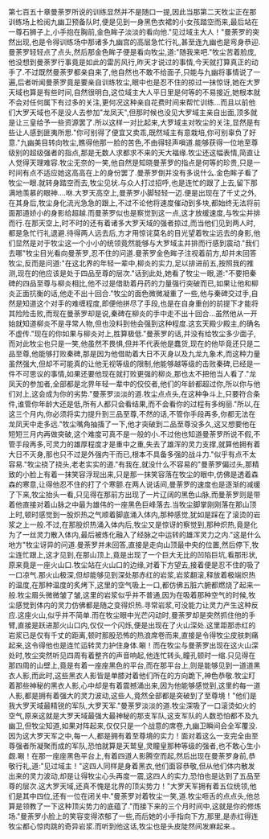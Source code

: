 第七百五十章曼荼罗所说的训练显然并不是随口一提,因此当那第二天牧尘正在那训练场上检阅九幽卫预备队时,便是见到一身黑色衣裙的小女孩踏空而来,最后站在一尊石狮子上,小手抱在胸前,金色眸子淡淡的看向他."见过域主大人！"曼荼罗的突然出现,也是令得训练场中那诸多九幽宫的高层急忙行礼,甚至连九幽也是弯身恭迎.曼荼罗轻轻点了点头,然后那金色眸子便是看向牧尘,道:"随我来吧."牧尘苦着脸庞,他没想到曼荼罗行事竟是如此的雷厉风行,昨天才说过的事情,今天就打算真正的动手了.不过既然曼荼罗都亲自来了,他自然也不敢不给面子,只能与九幽将事情说了一遍,后者听闻曼荼罗竟是要亲自训练牧尘,眼中也是忍不住的掠过一抹惊讶,她在大罗天域也算是有些时间,自然很明白,这位域主大人平日里是何等的不易接近,她根本就不会对任何属下有过多的关注,更何况这种亲自花费时间来帮忙训练…而且以前他们大罗天域也不是没人去参加"龙凤天",但那时候也没见大罗域主亲自出面,顶多就是让三皇给予一些资源罢了.所以这样一对比起来,大罗域主对牧尘的关注,显然是有些让人感到匪夷所思."你可别得了便宜又卖乖,既然域主有意栽培,你可别辜负了好意."九幽美目转向牧尘,瞧得他那一脸的苦色,不由得轻声嗔道.能够获得一位地至尊级别的超级强者的指点,那是无数人求都求不来的天大福缘.牧尘还这幅表情,简直让人觉得天理难容.牧尘无奈的一笑,他自然是知晓曼荼罗的指点是何等的珍贵,只是一时间有点不适应她这高高在上的身份罢了.曼荼罗倒并没有多说什么.金色眸子看了牧尘一眼.就转身踏空而去,牧尘见状.与众人打过招呼,也是连忙的跟了上去,留下那满地羡慕的眼神.…咻.大罗天高空上,曼荼罗小脚轻轻一迈.便是出现在了千丈之外,在其身后,牧尘身化流光急急的跟上,不过不论他将速度催动到多块,都始终无法将前面那道娇小的身影给超越.而曼荼罗似也是察觉到这一点,这才放缓速度,与牧尘并排而行.在那天空上,时不时的还有着诸多大罗天域的强者掠过,而当他们见到两人时,都是急忙行礼退避.待得两人远去后,方才用惊诧莫名的目光望着牧尘远去的身影,他们显然是对于牧尘这一个小小的统领竟然能够与大罗域主并排而行感到震动."我们去哪"牧尘目光看向曼荼罗,忍不住的问道.曼荼罗金色眸子注视着前方,却并未回答牧尘,反而是问道:"在这北界的年轻一辈中,柳炎的实力,足以排进前五,按照我的推测,现在的他应该是处于四品至尊的层次."话到此处,她看了牧尘一眼,道:"不要把秦碑的四品至尊与柳炎相比,他不过是借助着丹药的力量强行突破而已,如果让他和柳炎正面抗衡的话,他走不出十回合."牧尘的面色微微凝重了一些,他与秦碑交过手,自然是知道这个对手的难缠程度,即便他拼尽了手段,也是在自身重创的前提下才能将其险险击败,而现在曼荼罗却是说,秦碑在柳炎的手中走不出十回合…虽然他从一开始就知道柳炎不是寻常人物,但也没料到他会强到这种程度.这玄天殿少殿主,的确名不虚传."现在的你如果与柳炎对上,胜算极低."曼荼罗的话,并没有给牧尘多少面子,而对此牧尘也只是一笑,他虽然不畏惧,但并不代表他是蠢货,现在的他毕竟还只是二品至尊,他能够打败秦碑,那是因为他借助着大日不灭身以及九龙九象术,而这种力量虽然强大,但却不可能真的让他无视等级的限制,他能够越等级的击败秦碑,已经是一件不可思议的事情,如果还要他现在就打败更强的柳炎,那也太不把他当人看了."龙凤天的参加者,全部都是北界年轻一辈中的佼佼者,他们的年龄都超过你,所以你与他们对上,这会成为你的劣势."曼荼罗淡淡的道.牧尘点点头,在这种争斗上,只要符合条件,谁管你年龄大还是低,所有人都只会看结果,而不会看你的过程有多绚丽."所以,在这三个月内,你必须将实力提升到三品至尊,不然的话,不管你手段再多,你都无法在龙凤天中走多远."牧尘嘴角抽搐了一下,他才突破到二品至尊没多久,这又想要他在短短三月内再做突破,这个难度可真不是一般的小.不过他也知道曼荼罗所说不假,不管手段再多,可灵力的雄厚程度才是重中之重,失去了雄浑的灵力支撑,就算他拥有着大日不灭身,那也只不过是外强内干而已,根本不具备多强的战斗力."似乎有点不太容易."牧尘挠了挠头,老老实实的道."有我在,就没什么不容易的"曼荼罗偏过头,那精致的小脸上有着一抹笑容浮现出来,只是那一抹笑容落在牧尘的眼中,仿佛是透着森森的寒意,让得他忍不住的打了个寒颤.在两人说话间,曼荼罗的速度也是逐渐的减缓了下来,牧尘抬头一看,只见得在那前方出现了一片辽阔的黑色山脉,而曼荼罗则是带着他直接对着山脉之中最为雄伟的一座黑色巨峰落去.当牧尘脚掌刚刚落在那山顶上时,顿时感觉到一股炽热之气顺着脚底涌入体内,那种感觉,犹如是踩在了滚烫的岩浆之上一般.不过,在那股炽热涌入体内后,牧尘又是惊讶的察觉到,那种炽热,竟是化为了一丝灵力散入体内,最后被炼化融入了经脉之中运转的雄浑灵力之内."这是什么地方"牧尘讶异的问道.曼荼罗并未回答,直接是走向山顶最中央的位置,然后停下,牧尘连忙跟上,这才见到,在那山顶上,竟是出现了一个巨大无比的凹陷巨坑,看那形状,原来竟是一座火山口.牧尘站在火山口的边缘,对着下方望去,接着便是忍不住的吸了一口凉气.那火山极深,但却能够见到深处那赤红的岩浆,岩浆翻滚,释放着极端炽热的温度,在那种温度的炙烤下,这里的空气吸上一口,都仿佛五脏六腑都燃烧了起来一般.牧尘眉头微微皱了皱,这里的岩浆似乎并不普通,因为在吸着那种空气的时候,牧尘感觉到体内的灵力仿佛都是随之变得炽热.寻常岩浆,可没能力让灵力产生这种反应.这座火山,似乎并不简单.而在牧尘眼中光芒闪动时,曼荼罗却是突然抓住他的手臂,直接是跃进那火山口内,仅仅一个闪烁,便是出现在了火山深处.这里距那赤红的岩浆已是仅有千丈的距离,顿时那股恐怖的热浪席卷而来,直接是令得牧尘皮肤刺痛起来,这令得他也是连忙运转灵力护住身体.唰！而在牧尘与曼荼罗出现在这火山深处时,牧尘突然听见四周有着整齐的声音响起,他连忙转头,瞳孔顿时一缩.只见得在那四周的山壁上,竟是有着一座座黑色的平台,而在那平台上,则是能够见到一道道黑衣人影,而此时,这些黑衣人影皆是单膝对着他们所在的方向跪下,神色恭敬.牧尘盯着那些神秘的黑衣人影,心中却是有着震撼涌出来,因为他能够感觉到,这里的每一道人影,都是拥有着强大的灵力波动,这些人,竟然全部都是突破到了至尊境！"他们是我大罗天域最精锐的军队,大罗天军."曼荼罗淡淡的道.牧尘深吸了一口滚烫如火的空气,原来这就是大罗天域最强大最神秘的那支军队,这支军队的人数恐怕都不及九幽卫,但牧尘知道,如果对阵起来,仅仅只是一个战意的席卷,九幽卫瞬间会全军覆没.因为这大罗天军之中,每一人,都是拥有着至尊境的实力！面对着这么一支完全由至尊强者所凝聚而成的军队,恐怕就算是天鹫皇,灵瞳皇那种等级的强者,也不敢心生小觑.唰！在那一座座黑色平台上,有着四道人影腾空而起,然后出现在曼荼罗身前,恭敬行礼,道:"见过域主！"这四人同样是身着黑衣,他们面容恭敬,但从他们体内散发出来的灵力波动,却是让得牧尘心头再度一震,这四人的实力,恐怕也是达到了五品至尊的层次.这大罗天域,还真不愧是北界的顶尖势力！"大罗天军拥有着五位统领,他们是其中四位,还有一位在闭关中."曼荼罗对着牧尘一笑,道.牧尘咂舌的点点头,他总算是领教了一下这种顶尖势力的底蕴了."而接下来的三个月时间中,这就是你的修炼场."曼荼罗小脸上的笑容变得浓郁了一些,而后她的小手指向下方,那里,是赤红得连牧尘都心惊肉跳的奇异岩浆.而听到他这话,牧尘也是头皮陡然间发麻起来.。
